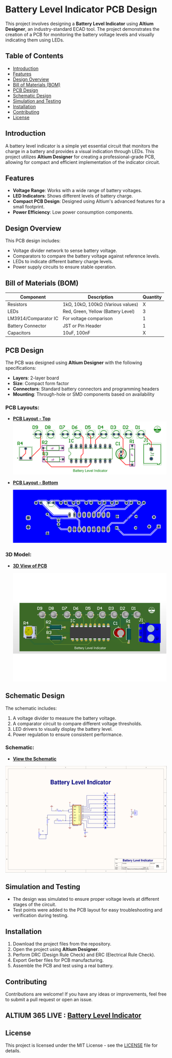 # Battery Level Indicator PCB Design

This project involves designing a **Battery Level Indicator** using **Altium Designer**, an industry-standard ECAD tool. The project demonstrates the creation of a PCB for monitoring the battery voltage levels and visually indicating them using LEDs.

## Table of Contents

- [Introduction](#introduction)
- [Features](#features)
- [Design Overview](#design-overview)
- [Bill of Materials (BOM)](#bill-of-materials-bom)
- [PCB Design](#pcb-design)
- [Schematic Design](#schematic-design)
- [Simulation and Testing](#simulation-and-testing)
- [Installation](#installation)
- [Contributing](#contributing)
- [License](#license)

## Introduction

A battery level indicator is a simple yet essential circuit that monitors the charge in a battery and provides a visual indication through LEDs. This project utilizes **Altium Designer** for creating a professional-grade PCB, allowing for compact and efficient implementation of the indicator circuit.

## Features

- **Voltage Range**: Works with a wide range of battery voltages.
- **LED Indicators**: Shows different levels of battery charge.
- **Compact PCB Design**: Designed using Altium's advanced features for a small footprint.
- **Power Efficiency**: Low power consumption components.

## Design Overview

This PCB design includes:

- Voltage divider network to sense battery voltage.
- Comparators to compare the battery voltage against reference levels.
- LEDs to indicate different battery charge levels.
- Power supply circuits to ensure stable operation.

## Bill of Materials (BOM)

| Component         | Description                        | Quantity |
|-------------------|------------------------------------|----------|
| Resistors          | 1kΩ, 10kΩ, 100kΩ (Various values)  | X        |
| LEDs               | Red, Green, Yellow (Battery Level) | 3        |
| LM3914/Comparator IC| For voltage comparison            | 1        |
| Battery Connector  | JST or Pin Header                  | 1        |
| Capacitors         | 10uF, 100nF                       | X        |

## PCB Design

The PCB was designed using **Altium Designer** with the following specifications:

- **Layers**: 2-layer board
- **Size**: Compact form factor
- **Connectors**: Standard battery connectors and programming headers
- **Mounting**: Through-hole or SMD components based on availability

### PCB Layouts:

- **[PCB Layout - Top](https://github.com/Prawinkumarjs/Altium-Projects/blob/main/Battery%20Level%20Indicator/PCB%20Prints-1.png)**
  ![PCB Layout - Top](https://github.com/Prawinkumarjs/Altium-Projects/blob/main/Battery%20Level%20Indicator/PCB%20Prints-1.png)
- **[PCB Layout - Bottom](https://github.com/Prawinkumarjs/Altium-Projects/blob/main/Battery%20Level%20Indicator/PCB%20Prints-2.png)**

  ![PCB Layout - Bottom](https://github.com/Prawinkumarjs/Altium-Projects/blob/main/Battery%20Level%20Indicator/PCB%20Prints-2.png)



### 3D Model:

- **[3D View of PCB](https://github.com/Prawinkumarjs/Altium-Projects/blob/main/Battery%20Level%20Indicator/PCB%203D%20Print.png)**

  ![3D View of PCB](https://github.com/Prawinkumarjs/Altium-Projects/blob/main/Battery%20Level%20Indicator/PCB%203D%20Print.png)

## Schematic Design

The schematic includes:

1. A voltage divider to measure the battery voltage.
2. A comparator circuit to compare different voltage thresholds.
3. LED drivers to visually display the battery level.
4. Power regulation to ensure consistent performance.

### Schematic:

- **[View the Schematic](https://github.com/Prawinkumarjs/Altium-Projects/blob/main/Battery%20Level%20Indicator/Schematic%20Prints.png)**
 
 ![View the Schematic](https://github.com/Prawinkumarjs/Altium-Projects/blob/main/Battery%20Level%20Indicator/Schematic%20Prints.png)


## Simulation and Testing

- The design was simulated to ensure proper voltage levels at different stages of the circuit.
- Test points were added to the PCB layout for easy troubleshooting and verification during testing.

## Installation

1. Download the project files from the repository.
2. Open the project using **Altium Designer**.
3. Perform DRC (Design Rule Check) and ERC (Electrical Rule Check).
4. Export Gerber files for PCB manufacturing.
5. Assemble the PCB and test using a real battery.

## Contributing

Contributions are welcome! If you have any ideas or improvements, feel free to submit a pull request or open an issue.

## ALTIUM 365 LIVE : [Battery Level Indicator](https://prawin-kumar.365.altium.com/designs/BD4A7B1B-5275-4CA0-86D5-838D7403F101#design)

## License

This project is licensed under the MIT License - see the [LICENSE](LICENSE) file for details.
